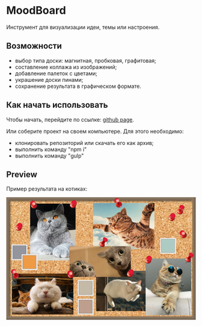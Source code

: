 # MoodBoard

Инструмент для визуализации идеи, темы или настроения.

## Возможности
+ выбор типа доски: магнитная, пробковая, графитовая;
+ составление коллажа из изображений;
+ добавление палеток с цветами;
+ украшение доски пинами;
+ сохранение результата в графическом формате.

## Как начать использовать
Чтобы начать, перейдите по ссылке: [github page](https://inzhevatkinaav.github.io/).

Или соберите проект на своем компьютере. Для этого необходимо:
- клонировать репозиторий или скачать его как архив;
- выполнить команду "npm i"
- выполнить команду "gulp"

## Preview
Пример результата на котиках:
  
          
![Preview](https://github.com/InzhevatkinaAV/MoodBoard/blob/main/Preview%20result.png)
